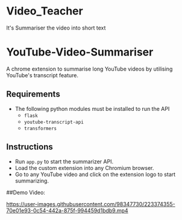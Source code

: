 # Video_Teacher
It's Summariser the video into short text


# YouTube-Video-Summariser
A chrome extension to summarise long YouTube videos by utilising YouTube's transcript feature.

## Requirements
- The following python modules must be installed to run the API
  - ```flask```
  - ```youtube-transcript-api```
  - ```transformers```

## Instructions
- Run ```app.py``` to start the summarizer API.
- Load the custom extension into any Chromium browser.
- Go to any YouTube video and click on the extension logo to start summarizing.


##Demo Video:


https://user-images.githubusercontent.com/98347730/223374355-70e01e93-0c54-442a-875f-994459d1bdb9.mp4

